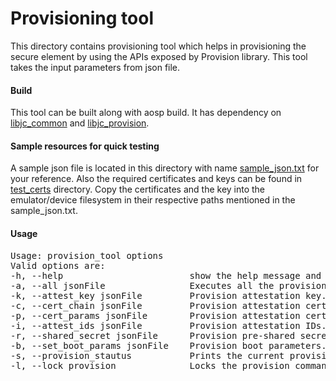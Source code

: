 # Provisioning tool
This directory contains provisioning tool which helps in provisioning 
the secure element by using the APIs exposed by Provision library.
This tool takes the input parameters from json file.

#### Build
This tool can be built along with aosp build. It has dependency on 
[libjc_common](../HAL/keymaster/Android.bp) and
[libjc_provision](Android.bp).

#### Sample resources for quick testing
A sample json file is located in this directory with name [sample_json.txt](sample_json.txt)
for your reference. Also the required certificates and keys can be found
in [test_certs](test_certs) directory. Copy the certificates and the key into the 
emulator/device filesystem in their respective paths mentioned in the 
sample_json.txt.

#### Usage
<pre>
Usage: provision_tool options
Valid options are:
-h, --help                        show the help message and exit.
-a, --all jsonFile                Executes all the provision commands.
-k, --attest_key jsonFile         Provision attestation key.
-c, --cert_chain jsonFile         Provision attestation certificate chain.
-p, --cert_params jsonFile        Provision attestation certificate parameters.
-i, --attest_ids jsonFile         Provision attestation IDs.
-r, --shared_secret jsonFile      Provision pre-shared secret.
-b, --set_boot_params jsonFile    Provision boot parameters.
-s, --provision_stautus           Prints the current provision status.
-l, --lock_provision              Locks the provision commands.
</pre>
